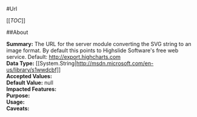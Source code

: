 #Url

[[_TOC_]]

##About

**Summary:**  The URL for the server module converting the SVG string to an image format. By default this points to Highslide Software's free web service. Default: http://export.highcharts.com   
**Data Type:** [[System.String|http://msdn.microsoft.com/en-us/library/s1wwdcbf]]  
**Accepted Values:**   
**Default Value:** null  
**Impacted Features:**   
**Purpose:**   
**Usage:**   
**Caveats:**   

